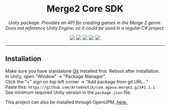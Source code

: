 <h1 align="center">Merge2 Core SDK</h1>
<p align="center"><i>Unity package. Provides an API for creating games in the Merge 2 genre.  
Does not reference Unity Engine, so it could be used in a regular C# project.</i></p>

<p align="center">
  <img src="https://img.shields.io/github/license/ArtemVetik/com.agava.merge2" />
  <img src="https://img.shields.io/github/repo-size/ArtemVetik/com.agava.merge2" />
  <img src="https://img.shields.io/github/issues/ArtemVetik/com.agava.merge2" />
  <img src="https://img.shields.io/github/v/release/ArtemVetik/com.agava.merge2?include_prereleases" />
  <a href="https://openupm.com/packages/com.agava.merge2/"><img src="https://img.shields.io/npm/v/com.agava.merge2?label=openupm&registry_uri=https://package.openupm.com" /></a>
</p>

---
## Installation

Make sure you have standalone [Git](https://git-scm.com/downloads) installed first. Reboot after installation.  
In Unity, open "Window" -> "Package Manager".  
Click the "+" sign on top left corner -> "Add package from git URL..."  
Paste this: `https://github.com/ArtemVetik/com.agava.merge2.git#1.1.1`  
See minimum required Unity version in the `package.json` file.

This project can also be installed through OpenUPM, [here.](https://openupm.com/packages/com.agava.merge2/)
    